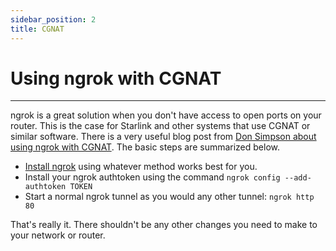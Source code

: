 ```yaml
---
sidebar_position: 2
title: CGNAT
---
```


# Using ngrok with CGNAT
------------

ngrok is a great solution when you don't have access to open ports on your router. This is the case for Starlink and other systems that use CGNAT or similar software. There is a very useful blog post from [Don Simpson about using ngrok with CGNAT](https://www.donaldsimpson.co.uk/207/0/30/using-ngrok-to-work-around-carrier-grade-nat-cgnat/). The basic steps are summarized below.

*   [Install ngrok](https://ngrok.com/downloads) using whatever method works best for you.
*   Install your ngrok authtoken using the command `ngrok config --add-authtoken TOKEN`
*   Start a normal ngrok tunnel as you would any other tunnel: `ngrok http 80`

That's really it. There shouldn't be any other changes you need to make to your network or router.
